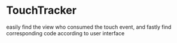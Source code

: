 # TouchTracker
easily find the view who consumed the touch event, and fastly find corresponding code according to user interface

